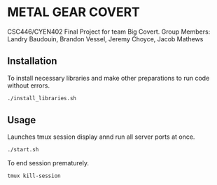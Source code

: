 # METAL GEAR COVERT
CSC446/CYEN402 Final Project for team Big Covert.
Group Members:  Landry Baudouin, Brandon Vessel, Jeremy Choyce, Jacob Mathews

## Installation
To install necessary libraries and make other preparations to run code without errors.
```bash
./install_libraries.sh
```

## Usage
Launches tmux session display annd run all server ports at once.
```bash
./start.sh
```

To end session prematurely.
```bash
tmux kill-session
```
